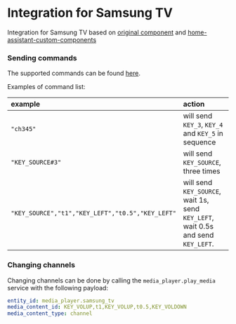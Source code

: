 # Integration for Samsung TV

Integration for Samsung TV based on [original component](https://www.home-assistant.io/integrations/samsungtv/) and [home-assistant-custom-components](https://github.com/p3g4asus/home-assistant-custom-components#samsungctl_remote)


### Sending commands

The supported commands can be found [here](https://github.com/kdschlosser/samsungctl/blob/master/samsungctl/key_mappings.py).

Examples of command list:

example| action
:--- | :---
`"ch345"`| will send `KEY_3`, `KEY_4` and `KEY_5` in sequence
`"KEY_SOURCE#3"`| will send `KEY_SOURCE`, three times
`"KEY_SOURCE","t1","KEY_LEFT","t0.5","KEY_LEFT"`| will send `KEY_SOURCE`, wait 1s, send `KEY_LEFT`, wait 0.5s and send `KEY_LEFT`.


### Changing channels

Changing channels can be done by calling the `media_player.play_media` service with the following payload:

```yaml
entity_id: media_player.samsung_tv
media_content_id: KEY_VOLUP,t1,KEY_VOLUP,t0.5,KEY_VOLDOWN
media_content_type: channel
```
